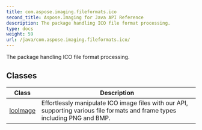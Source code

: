 ```yaml
---
title: com.aspose.imaging.fileformats.ico
second_title: Aspose.Imaging for Java API Reference
description: The package handling ICO file format processing.
type: docs
weight: 59
url: /java/com.aspose.imaging.fileformats.ico/
---
```


The package handling ICO file format processing.


## Classes

| Class | Description |
| --- | --- |
| [IcoImage](../com.aspose.imaging.fileformats.ico/icoimage) | Effortlessly manipulate ICO image files with our API, supporting various file formats and frame types including PNG and BMP. |
